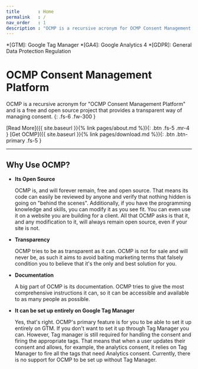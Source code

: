 ```yaml
---
title		: Home
permalink	: /
nav_order	: 1
description : "OCMP is a recursive acronym for OCMP Consent Management Platform and is a free and open source project that provides a transparent way of managing consent."
---
```


*[GTM]: Google Tag Manager
*[GA4]: Google Analytics 4
*[GDPR]: General Data Protection Regulation

# OCMP Consent Management Platform

OCMP is a recursive acronym for "OCMP Consent Management Platform" and is a free and open source project that provides a transparent way of managing consent.
{: .fs-6 .fw-300 }

[Read More]({{ site.baseurl }}{% link pages/about.md %}){: .btn .fs-5 .mr-4 }
[Get OCMP]({{ site.baseurl }}{% link pages/download.md %}){: .btn .btn-primary .fs-5 }

----

## Why Use OCMP?

- **Its Open Source**

  OCMP is, and will forever remain, free and open source. That means its code can easily be reviewed by anyone and verify that nothing hidden is going on "behind the scenes".
  Additionally, if you have the programming knowledge and skills, you can modify it as you see fit. You can even use it on a website you are building for a client. All that OCMP asks is that it, and any modification to it, will always remain open source, even if your site is not.

- **Transparency**

  OCMP tries to be as transparent as it can. OCMP is not for sale and will never be, as such it aims to avoid baiting marketing terms that falsely condition you to believe that it's the only and best solution for you.
  
- **Documentation**
  
  A big part of OCMP is its documentation. OCMP tries to give the most comprehensive instructions it can, so it can be accessible and available to as many people as possible.

- **It can be set up entirely on Google Tag Manager**

  Yes, that's right. OCMP's primary feature is for you to be able to set it up entirely on GTM. If you don't want to set it up through Tag Manager you can. However, Tag manager is still required for handling the consent and firing the appropriate tags. That means that when a user updates their consent and allows, for example, the analytics consent, it relies on Tag Manager to fire all the tags that need Analytics consent. Currently, there is no support for OCMP to be set up without Tag Manager.
